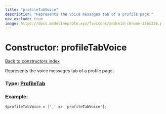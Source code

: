 ```yaml
---
title: "profileTabVoice"
description: "Represents the voice messages tab of a profile page."
nav_exclude: true
image: https://docs.madelineproto.xyz/favicons/android-chrome-256x256.png
---
```

# Constructor: profileTabVoice  
[Back to constructors index](/API_docs/constructors/index.html)



Represents the voice messages tab of a profile page.




### Type: [ProfileTab](/API_docs/types/ProfileTab.html)


### Example:

```
$profileTabVoice = ['_' => 'profileTabVoice'];
```  
